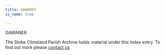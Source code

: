 ```yaml
---
title: GAWANER
is_name: true

---
```


GAWANER


The Stoke Climsland Parish Archive holds material under this index entry. To find out more please [contact us](/contact/)
